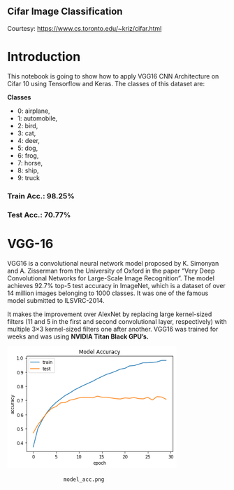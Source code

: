 ## Cifar Image Classification

Courtesy: https://www.cs.toronto.edu/~kriz/cifar.html

# Introduction

This notebook is going to show how to apply VGG16 CNN Architecture on Cifar 10 using Tensorflow and Keras.
The classes of this dataset are:

**Classes** 
- 0: airplane,
- 1: automobile,
- 2: bird,
- 3: cat,
- 4: deer,
- 5: dog,
- 6: frog,
- 7: horse,
- 8: ship,
- 9: truck 

### **Train Acc.: 98.25%**

### **Test Acc.: 70.77%**

# VGG-16

VGG16 is a convolutional neural network model proposed by K. Simonyan and A. Zisserman from the University of Oxford in the paper “Very Deep Convolutional Networks for Large-Scale Image Recognition”. The model achieves 92.7% top-5 test accuracy in ImageNet, which is a dataset of over 14 million images belonging to 1000 classes. It was one of the famous model submitted to ILSVRC-2014. 

It makes the improvement over AlexNet by replacing large kernel-sized filters (11 and 5 in the first and second convolutional layer, respectively) with multiple 3×3 kernel-sized filters one after another. VGG16 was trained for weeks and was using **NVIDIA Titan Black GPU’s.**

![model_accuracy.png](https://github.com/devi777/Image-Classification-VGGNet/blob/master/Cifar10/images/model_acc.png)

                      model_acc.png
